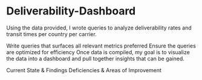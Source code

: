 # Deliverability-Dashboard

Using the data provided, I wrote queries to analyze deliverability rates and transit times per country per carrier.

Write queries that surfaces all relevant metrics preferred
Ensure the queries are optimized for efficiency
Once data is compiled, my goal is to visualize the data into a dashboard and pull together insights that can be gained.

Current State & Findings
Deficiencies & Areas of Improvement
